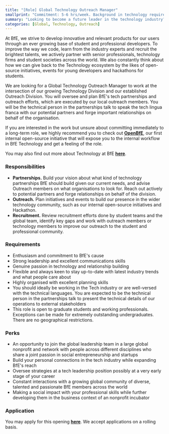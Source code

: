 ```yaml
---
title: "[Role] Global Technology Outreach Manager"
smallprint: "Commitment: 5-6 hrs/week. Background in technology required."
summary: "Looking to become a future leader in the technology industry? Build partnerships with tech firms and organisations across the world while contributing to a good cause. Challenge yourself with building a sustainable model to manage a growing base of developers." # this will be visible on platforms like LinkedIn when sharing
categories: [Global, Technology, Outreach]
---
```


At BfE, we strive to develop innovative and relevant products for our users through an ever growing base of student and professional developers. To improve the way we code,  learn from the industry experts and recruit the brightest talents, we actively partner with senior professionals, technology firms and student societies across the world. We also constantly think about how we can give back to the Technology ecosystem by the likes of open-source initiatives, events for young developers and hackathons for students. 

We are looking for a Global Technology Outreach Manager to work at the intersection of our growing Technology Division and our established Outreach Division. You will oversee and plan BfE's tech partnerships and outreach efforts, which are executed by our local outreach members. You will be the technical person in the partnerships talk to speak the tech lingua franca with our potential partners and forge important relationships on behalf of the organisation.

If you are interested in the work but unsure about committing immediately to a long-term role, we highly recommend you to check out [**OpenBfE**](), our first internal open-source initiative that will expose you to the internal workflow in BfE Technology and get a feeling of the role.

You may also find out more about Technology at BfE [**here**](https://tech.bridgesforenterprise.com).

### Responsibilities
- **Partnerships.** Build your vision about what kind of technology partnerships BfE should build given our current needs, and advise Outreach members on what organisations to look for. Reach out actively to potential partners and forge relationships on behalf of the division.
- **Outreach.** Plan initiatives and events to build our presence in the wider technology community, such as our internal open-source initiatives and Hackathon. 
- **Recruitment.** Review recruitment efforts done by student teams and the global team, identify key gaps and work with outreach members or technology members to improve our outreach to the student and professional community. 
### Requirements
- Enthusiasm and commitment to BfE's cause
- Strong leadership and excellent communications skills
- Genuine passion in technology and relationship building
- Flexible and always keen to stay up-to-date with latest industry trends and what people care about
- Highly organised with excellent planning skills
- You should ideally be working in the Tech industry or are well-versed with the technical languages. You are expected to be the technical person in the partnerships talk to present the technical details of our operations to external stakeholders
- This role is open to graduate students and working professionals. Exceptions can be made for extremely outstanding undergraduates. There are no geographical restrictions.

### Perks
- An opportunity to join the global leadership team in a large global nonprofit and network with people across different disciplines who share a joint passion in social entrepreneurship and startups
- Build your personal connections in the tech industry while expanding BfE's reach
- Oversee strategies at a tech leadership position possibly at a very early stage of your career
- Constant interactions with a growing global community of diverse, talented and passionate BfE members across the world
- Making a social impact with your professional skills while further developing them in the business context of an nonprofit incubator

### Application
You may apply for this opening [**here**](https://forms.gle/tbBKj6TAAX1G2Y93A). We accept applications on a rolling basis.
